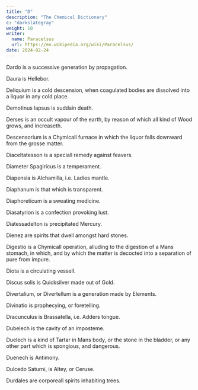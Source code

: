 ```yaml
---
title: "D"
description: "The Chemical Dictionary"
c: "darkslategray"
weight: 10
writer:
  name: Paracelsus
  url: https://en.wikipedia.org/wiki/Paracelsus/
date: 2024-02-24
---
```



Dardo is a successive generation by propagation.

Daura is Hellebor.

Deliquium is a cold descension, when coagulated bodies are dissolved into a liquor in any cold place.

Demotinus lapsus is suddain death.

Derses is an occult vapour of the earth, by reason of which all kind of Wood grows, and increaseth.

Descensorium is a Chymicall furnace in which the liquor falls downward from the grosse matter.

Diaceltatesson is a speciall remedy against feavers.

Diameter Spagiricus is a temperament.

Diapensia is Alchamilla, i.e. Ladies mantle.

Diaphanum is that which is transparent.

Diaphoreticum is a sweating medicine.

Diasatyrion is a confection provoking lust.

Diatessadelton is precipitated Mercury.

Dienez are spirits that dwell amongst hard stones.

Digestio is a Chymicall operation, alluding to the digestion of a Mans stomach, in which, and by which the matter is decocted into a separation of pure from impure.

Diota is a circulating vessell.

Discus solis is Quicksilver made out of Gold.

Divertalium, or Divertellum is a generation made by Elements.

Divinatio is prophecying, or foretelling.

Dracunculus is Brassatella, i.e. Adders tongue.

Dubelech is the cavity of an imposteme.

Duelech is a kind of Tartar in Mans body, or the stone in the bladder, or any other part which is spongious, and dangerous.

Duenech is Antimony.

Dulcedo Saturni, is Altey, or Ceruse.

Durdales are corporeall spirits inhabiting trees.

